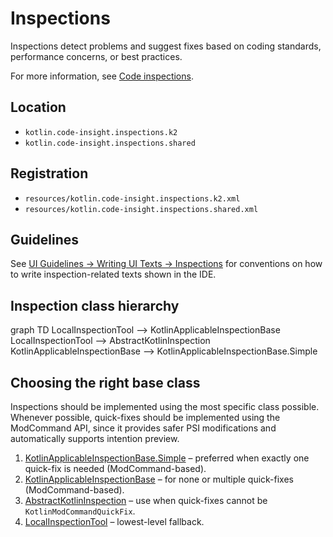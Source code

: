 # Inspections

Inspections detect problems and suggest fixes based on coding standards, performance concerns, or best practices.

For more information, see [Code inspections](https://www.jetbrains.com/help/idea/code-inspection.html).

## Location

+ `kotlin.code-insight.inspections.k2`
+ `kotlin.code-insight.inspections.shared`

## Registration

+ `resources/kotlin.code-insight.inspections.k2.xml`
+ `resources/kotlin.code-insight.inspections.shared.xml`

## Guidelines
See [UI Guidelines → Writing UI Texts → Inspections](https://plugins.jetbrains.com/docs/intellij/inspections.html)
for conventions on how to write inspection-related texts shown in the IDE.

## Inspection class hierarchy

<code-block lang="mermaid">
graph TD
  LocalInspectionTool --> KotlinApplicableInspectionBase
  LocalInspectionTool --> AbstractKotlinInspection
  KotlinApplicableInspectionBase --> KotlinApplicableInspectionBase.Simple
</code-block>

## Choosing the right base class

Inspections should be implemented using the most specific class possible.  
Whenever possible, quick-fixes should be implemented using the ModCommand API,
since it provides safer PSI modifications and automatically supports intention preview.

1. [KotlinApplicableInspectionBase.Simple](KotlinApplicableInspectionBase-Simple.md) – preferred when exactly one quick-fix is needed (ModCommand-based).
2. [KotlinApplicableInspectionBase](KotlinApplicableInspectionBase.md) – for none or multiple quick-fixes (ModCommand-based).
3. [AbstractKotlinInspection](AbstractKotlinInspection.md) – use when quick-fixes cannot be `KotlinModCommandQuickFix`.
4. [LocalInspectionTool](LocalInspectionTool.md) – lowest-level fallback.